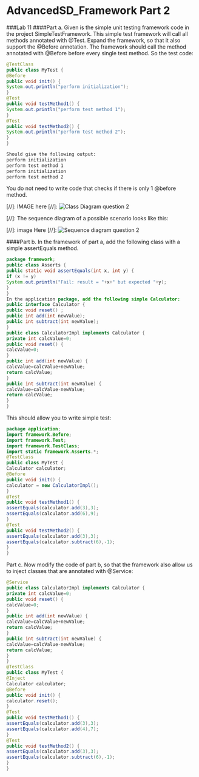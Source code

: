 # AdvancedSD_Framework Part 2
###Lab 11
####Part a.
Given is the simple unit testing framework code in the project SimpleTestFramework. This
simple test framework will call all methods annotated with @Test.
Expand the framework, so that it also support the @Before annotation. The framework should
call the method annotated with @Before before every single test method.
So the test code:
```java
@TestClass
public class MyTest {
@Before
public void init() {
System.out.println("perform initialization");
}
@Test
public void testMethod1() {
System.out.println("perform test method 1");
}
@Test
public void testMethod2() {
System.out.println("perform test method 2");
}
}
```
```sh
Should give the following output:
perform initialization
perform test method 1
perform initialization
perform test method 2
```
You do not need to write code that checks if there is only 1 @before method.



[//]: IMAGE here 
[//]: ![Class Diagram question 2](https://github.com/itimotin/AdvancedSD_FrameworkPart2/blob/master/frameworkPatternInitialQuestion.png "Car  class diagram")


[//]: The sequence diagram of a possible scenario looks like this:

[//]: image Here
[//]: ![Sequence diagram question 2](https://github.com/itimotin/AdvancedSD_FrameworkPart2/blob/master/sequenceDiagramFramework.png "Sequence diagram for Car")



####Part b.
In the framework of part a, add the following class with a simple assertEquals method.
```java
package framework;
public class Asserts {
public static void assertEquals(int x, int y) {
if (x != y)
System.out.println("Fail: result = "+x+" but expected "+y);
}
}
In the application package, add the following simple Calculator:
public interface Calculator {
public void reset() ;
public int add(int newValue);
public int subtract(int newValue);
}
public class CalculatorImpl implements Calculator {
private int calcValue=0;
public void reset() {
calcValue=0;
}
public int add(int newValue) {
calcValue=calcValue+newValue;
return calcValue;
}
public int subtract(int newValue) {
calcValue=calcValue-newValue;
return calcValue;
}
}
```

This should allow you to write simple test:
```java
package application;
import framework.Before;
import framework.Test;
import framework.TestClass;
import static framework.Asserts.*;
@TestClass
public class MyTest {
Calculator calculator;
@Before
public void init() {
calculator = new CalculatorImpl();
}
@Test
public void testMethod1() {
assertEquals(calculator.add(3),3);
assertEquals(calculator.add(6),9);
}
@Test
public void testMethod2() {
assertEquals(calculator.add(3),3);
assertEquals(calculator.subtract(6),-1);
}
}
```
Part c.
Now modify the code of part b, so that the framework also allow us to inject classes that are
annotated with @Service:
```java
@Service
public class CalculatorImpl implements Calculator {
private int calcValue=0;
public void reset() {
calcValue=0;
}
public int add(int newValue) {
calcValue=calcValue+newValue;
return calcValue;
}
public int subtract(int newValue) {
calcValue=calcValue-newValue;
return calcValue;
}
}
@TestClass
public class MyTest {
@Inject
Calculator calculator;
@Before
public void init() {
calculator.reset();
}
@Test
public void testMethod1() {
assertEquals(calculator.add(3),3);
assertEquals(calculator.add(4),7);
}
@Test
public void testMethod2() {
assertEquals(calculator.add(3),3);
assertEquals(calculator.subtract(6),-1);
}
}
```